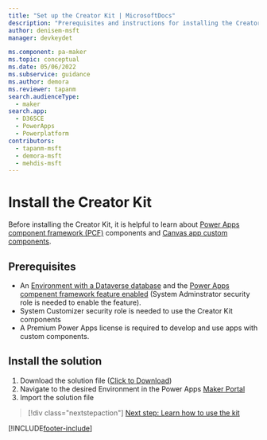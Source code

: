 ```yaml
---
title: "Set up the Creator Kit | MicrosoftDocs"
description: "Prerequisites and instructions for installing the Creator Kit."
author: denisem-msft
manager: devkeydet

ms.component: pa-maker
ms.topic: conceptual
ms.date: 05/06/2022
ms.subservice: guidance
ms.author: demora
ms.reviewer: tapanm
search.audienceType: 
  - maker
search.app: 
  - D365CE
  - PowerApps
  - Powerplatform
contributors:
  - tapanm-msft
  - demora-msft
  - mehdis-msft
---
```

# Install the Creator Kit
Before installing the Creator Kit, it is helpful to learn about [Power Apps component framework (PCF)](https://docs.microsoft.com/power-apps/developer/component-framework/custom-controls-overview) components and [Canvas app custom components](https://docs.microsoft.com/power-apps/maker/canvas-apps/create-component).

## Prerequisites
 
* An [Environment with a Dataverse database](https://docs.microsoft.com/power-platform/admin/create-environment#create-an-environment-with-a-database) and the [Power Apps compenent framework feature enabled](https://docs.microsoft.com/power-apps/developer/component-framework/component-framework-for-canvas-apps#enable-the-power-apps-component-framework-feature) (System Adminstrator security role is needed to enable the feature).
* System Customizer security role is needed to use the Creator Kit components
* A Premium Power Apps license is required to develop and use apps with custom components.


## Install the solution

1. Download the solution file ([Click to Download](https://github.com/microsoft/powercat-creator-kit/releases/download/CreatorKit-May2022/CreatorKitCore_1.0.20220510.1_managed.zip))
1. Navigate to the desired Environment in the Power Apps [Maker Portal](https://make.powerapps.com)
1. Import the solution file

> [!div class="nextstepaction"]
> [Next step: Learn how to use the kit](creator-kit-explained.md)

[!INCLUDE[footer-include](../../includes/footer-banner.md)]
